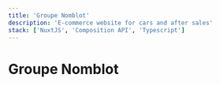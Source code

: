 ```yaml
---
title: 'Groupe Nomblot'
description: 'E-commerce website for cars and after sales'
stack: ['NuxtJS', 'Composition API', 'Typescript']
---
```

# Groupe Nomblot
